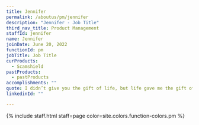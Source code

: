 ```yaml
---
title: Jennifer
permalink: /aboutus/pm/jennifer
description: "Jennifer - Job Title"
third_nav_title: Product Management
staffId: jennifer
name: Jennifer
joinDate: June 20, 2022
functionId: pm
jobTitle: Job Title
curProducts:
  - Scamshield
pastProducts:
  - pastProducts
accomplishments: ""
quote: I didn’t give you the gift of life, but life gave me the gift of you.
linkedinId: ""

---
```


{% include staff.html staff=page color=site.colors.function-colors.pm %}
